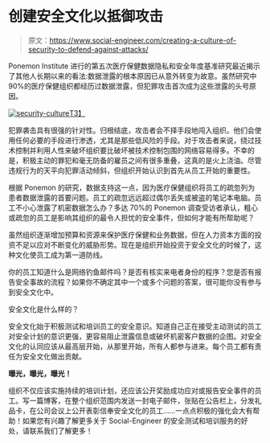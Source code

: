 # 创建安全文化以抵御攻击

> 原文：<https://www.social-engineer.com/creating-a-culture-of-security-to-defend-against-attacks/>

Ponemon Institute 进行的第五次医疗保健数据隐私和安全年度基准研究最近揭示了其他人长期以来的看法:数据泄露的根本原因已从意外转变为故意。虽然研究中 90%的医疗保健组织都经历过数据泄露，但犯罪攻击首次成为这些泄露的头号原因。

[![security-culture](img/2219cf3fd04b9487ea9336ffd75afb01.png)T3】](https://www.social-engineer.com/wp-content/uploads/2015/05/security-culture.png)

犯罪袭击具有很强的针对性。归根结底，攻击者会不择手段地闯入组织。他们会使用任何必要的手段进行渗透，尤其是那些低风险的手段。对于攻击者来说，绕过技术控制并利用人性来破坏组织要比破坏被技术控制包围的网络容易得多。不幸的是，积极主动的罪犯和毫无防备的雇员之间有很多重叠，这真的是火上浇油。尽管违规行为的天平向犯罪活动倾斜，但组织开始认识到首先从员工开始的重要性。

根据 Ponemon 的研究，数据支持这一点，因为医疗保健组织将员工的疏忽列为患者数据泄露的首要问题。员工的疏忽远远超过偶尔丢失或被盗的笔记本电脑。员工不小心泄露了机密数据怎么办？多达 70%的 Ponemon 调查受访者承认，粗心或疏忽的员工是影响其组织的最令人担忧的安全事件，但如何才能有所帮助呢？

虽然组织逐渐增加预算和资源来保护医疗保健和业务数据，但在人力资本方面的投资不足以应对不断变化的威胁形势。现在是组织开始投资于安全文化的时候了，这种文化使员工成为第一道防线。

你的员工知道什么是网络钓鱼邮件吗？是否有核实来电者身份的程序？您是否有报告安全事故的流程？如果你不确定其中一个或多个问题的答案，很可能你没有参与到安全文化中。

安全文化是什么样的？

安全文化始于积极测试和培训员工的安全意识。知道自己正在接受主动测试的员工对安全计划的意识更强，更容易阻止泄露信息或破坏机密客户数据的企图。对安全文化的认同应该从最高层开始，从那里开始，所有人都参与进来。每个员工都有责任为安全文化做出贡献。

**曝光，曝光，曝光！**

组织不仅应该实施持续的培训计划，还应该公开奖励成功应对或报告安全事件的员工。写一篇博客，在整个组织范围内发送一封电子邮件，张贴在公告栏上，分发礼品卡，在公司会议上公开表彰信奉安全文化的员工……一点点积极的强化会大有帮助！如果您有兴趣了解更多关于 Social-Engineer 的安全测试和培训服务的好处，请联系我们了解更多！